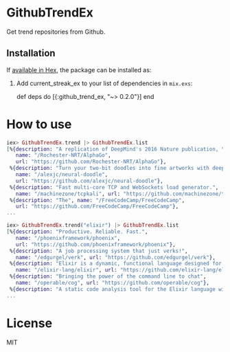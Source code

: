 # GithubTrendEx

Get trend repositories from Github.

## Installation

If [available in Hex](https://hex.pm/docs/publish), the package can be installed as:

  1. Add current_streak_ex to your list of dependencies in `mix.exs`:

        def deps do
          [{:github_trend_ex, "~> 0.2.0"}]
        end

# How to use

```elixir
iex> GithubTrendEx.trend |> GithubTrendEx.list
[%{description: "A replication of DeepMind's 2016 Nature publication, \"Mastering the game of Go with deep neural networks and tree search,\" details of which can be found on their website.",
   name: "/Rochester-NRT/AlphaGo",
   url: "https://github.com/Rochester-NRT/AlphaGo"},
 %{description: "Turn your two-bit doodles into fine artworks with deep neural networks! An implementation of Semantic Style Transfer.",
   name: "/alexjc/neural-doodle",
   url: "https://github.com/alexjc/neural-doodle"},
 %{description: "Fast multi-core TCP and WebSockets load generator.",
   name: "/machinezone/tcpkali", url: "https://github.com/machinezone/tcpkali"},
 %{description: "The", name: "/FreeCodeCamp/FreeCodeCamp",
   url: "https://github.com/FreeCodeCamp/FreeCodeCamp"},
...
```

```elixir
iex> GithubTrendEx.trend("elixir") |> GithubTrendEx.list
[%{description: "Productive. Reliable. Fast.",
   name: "/phoenixframework/phoenix",
   url: "https://github.com/phoenixframework/phoenix"},
 %{description: "A job processing system that just verks!",
   name: "/edgurgel/verk", url: "https://github.com/edgurgel/verk"},
 %{description: "Elixir is a dynamic, functional language designed for building scalable and maintainable applications",
   name: "/elixir-lang/elixir", url: "https://github.com/elixir-lang/elixir"},
 %{description: "Bringing the power of the command line to chat",
   name: "/operable/cog", url: "https://github.com/operable/cog"},
 %{description: "A static code analysis tool for the Elixir language with a focus on code consistency and teaching.",
...
```

# License
MIT
